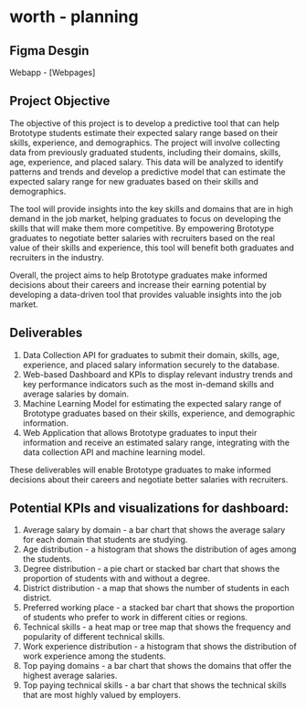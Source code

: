 # **worth** - planning

## Figma Desgin

Webapp - [Webpages]
## Project Objective

The objective of this project is to develop a predictive tool that can help Brototype students estimate their expected salary range based on their skills, experience, and demographics. The project will involve collecting data from previously graduated students, including their domains, skills, age, experience, and placed salary. This data will be analyzed to identify patterns and trends and develop a predictive model that can estimate the expected salary range for new graduates based on their skills and demographics.

The tool will provide insights into the key skills and domains that are in high demand in the job market, helping graduates to focus on developing the skills that will make them more competitive. By empowering Brototype graduates to negotiate better salaries with recruiters based on the real value of their skills and experience, this tool will benefit both graduates and recruiters in the industry.

Overall, the project aims to help Brototype graduates make informed decisions about their careers and increase their earning potential by developing a data-driven tool that provides valuable insights into the job market.

## Deliverables

1. Data Collection API for graduates to submit their domain, skills, age, experience, and placed salary information securely to the database.
2. Web-based Dashboard and KPIs to display relevant industry trends and key performance indicators such as the most in-demand skills and average salaries by domain.
3. Machine Learning Model for estimating the expected salary range of Brototype graduates based on their skills, experience, and demographic information.
4. Web Application that allows Brototype graduates to input their information and receive an estimated salary range, integrating with the data collection API and machine learning model.


These deliverables will enable Brototype graduates to make informed decisions about their careers and negotiate better salaries with recruiters.

## Potential KPIs and visualizations for dashboard:

1. Average salary by domain - a bar chart that shows the average salary for each domain that students are studying.
2. Age distribution - a histogram that shows the distribution of ages among the students.
3. Degree distribution - a pie chart or stacked bar chart that shows the proportion of students with and without a degree.
4. District distribution - a map that shows the number of students in each district.
5. Preferred working place - a stacked bar chart that shows the proportion of students who prefer to work in different cities or regions.
6. Technical skills - a heat map or tree map that shows the frequency and popularity of different technical skills.
7. Work experience distribution - a histogram that shows the distribution of work experience among the students.
8. Top paying domains - a bar chart that shows the domains that offer the highest average salaries.
9. Top paying technical skills - a bar chart that shows the technical skills that are most highly valued by employers.
